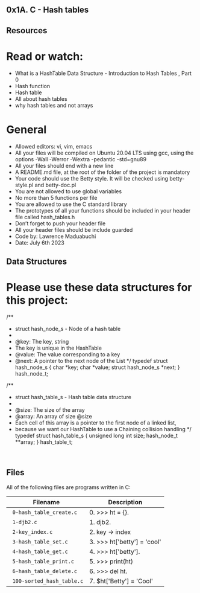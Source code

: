 ## 0x1A. C - Hash tables

## Resources
# Read or watch:
*	What is a HashTable Data Structure - Introduction to Hash Tables , Part 0
*	Hash function
*	Hash table
*	All about hash tables
*	why hash tables and not arrays

# General
*	Allowed editors: vi, vim, emacs
*	All your files will be compiled on Ubuntu 20.04 LTS using gcc, using the options -Wall -Werror -Wextra -pedantic -std=gnu89
*	All your files should end with a new line
*	A README.md file, at the root of the folder of the project is mandatory
*	Your code should use the Betty style. It will be checked using betty-style.pl and betty-doc.pl
*	You are not allowed to use global variables
*	No more than 5 functions per file
*	You are allowed to use the C standard library
*	The prototypes of all your functions should be included in your header file called hash_tables.h
*	Don’t forget to push your header file
*	All your header files should be include guarded
*	Code by: Lawrence Maduabuchi
*	Date: July 6th 2023

## Data Structures
# Please use these data structures for this project:

/**
 * struct hash_node_s - Node of a hash table
 *
 * @key: The key, string
 * The key is unique in the HashTable
 * @value: The value corresponding to a key
 * @next: A pointer to the next node of the List
 */
typedef struct hash_node_s
{
     char *key;
     char *value;
     struct hash_node_s *next;
} hash_node_t;

/**
 * struct hash_table_s - Hash table data structure
 *
 * @size: The size of the array
 * @array: An array of size @size
 * Each cell of this array is a pointer to the first node of a linked list,
 * because we want our HashTable to use a Chaining collision handling
 */
typedef struct hash_table_s
{
     unsigned long int size;
     hash_node_t **array;
} hash_table_t;


 
## Files
All of the following files are programs written in C:

| Filename | Description |
| -------- | ----------- |
| ` 0-hash_table_create.c` |0. >>> ht = {}.|
| ` 1-djb2.c` | 1. djb2.|
| ` 2-key_index.c` | 2. key -> index|
| ` 3-hash_table_set.c` | 3. >>> ht['betty'] = 'cool'|
| ` 4-hash_table_get.c` | 4. >>> ht['betty'].|
| ` 5-hash_table_print.c` | 5. >>> print(ht)|
| ` 6-hash_table_delete.c` | 6. >>> del ht.|
| ` 100-sorted_hash_table.c` | 7. $ht['Betty'] = 'Cool'|
